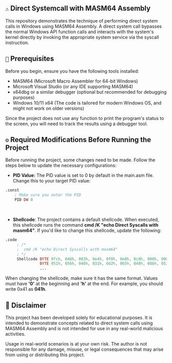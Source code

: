 ## `⚠️` Direct Systemcall with MASM64 Assembly

This repository demonstrates the technique of performing direct system calls in Windows using MASM64 Assembly. A direct system call bypasses the normal Windows API function calls and interacts with the system's kernel directly by invoking the appropriate system service via the syscall instruction. 

## `🔧` Prerequisites

Before you begin, ensure you have the following tools installed:

- MASM64 (Microsoft Macro Assembler for 64-bit Windows)
- Microsoft Visual Studio (or any IDE supporting MASM64)
- x64dbg or a similar debugger (optional but recommended for debugging purposes)
- Windows 10/11 x64 (The code is tailored for modern Windows OS, and might not work on older versions)

Since the project does not use any function to print the program's status to the screen, you will need to track the results using a debugger tool.

## `⚙️` Required Modifications Before Running the Project
Before running the project, some changes need to be made. Follow the steps below to update the necessary configurations:

- **PID Value:** The PID value is set to 0 by default in the main.asm file. Change this to your target PID value:

```asm
.const 
    ; Make sure you enter the PID
    PID DW 0
```
<br>

- **Shellcode**: The project contains a default shellcode. When executed, this shellcode runs the command **cmd /K "echo Direct Syscalls with masm64"**. If you'd like to change this shellcode, update the following:

```asm
.code
     ; /*
     ;  cmd /K "echo Direct Syscalls with masm64"
     ; */
     Shellcode BYTE 0fch, 048h, 083h, 0e4h, 0f0h, 0e8h, 0c0h, 000h, 000h, 000h, 041h, 051h, 041h, 050h, 052h
               BYTE 051h, 056h, 048h, 031h, 0d2h, 065h, 048h, 08bh, 052h, 060h, 048h, 08bh, 052h, 018h, 048h
               ...
```

When changing the shellcode, make sure it has the same format. Values must have **'0'** at the beginning and **'h'** at the end. For example, you should write 0x41 as **041h**.

## 🚨 Disclaimer
This project has been developed solely for educational purposes. It is intended to demonstrate concepts related to direct system calls using MASM64 Assembly and is not intended for use in any real-world malicious activities.

Usage in real-world scenarios is at your own risk. The author is not responsible for any damage, misuse, or legal consequences that may arise from using or distributing this project. 
